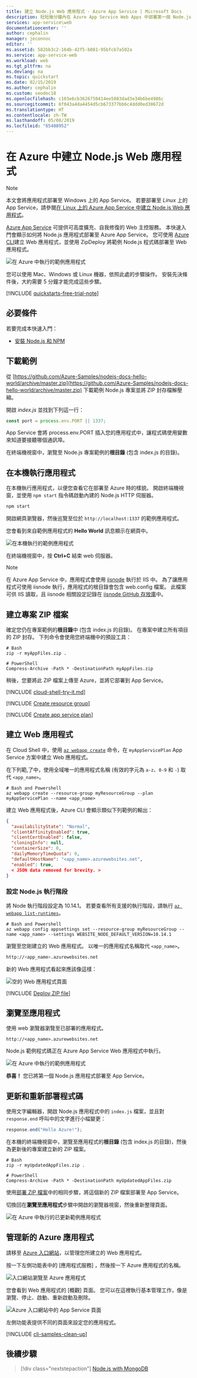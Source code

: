 ```yaml
---
title: 建立 Node.js Web 應用程式 - Azure App Service | Microsoft Docs
description: 短短幾分鐘內在 Azure App Service Web Apps 中部署第一個 Node.js Hello World。
services: app-service\web
documentationcenter: ''
author: cephalin
manager: jeconnoc
editor: ''
ms.assetid: 582bb3c2-164b-42f5-b081-95bfcb7a502a
ms.service: app-service-web
ms.workload: web
ms.tgt_pltfrm: na
ms.devlang: na
ms.topic: quickstart
ms.date: 02/15/2019
ms.author: cephalin
ms.custom: seodec18
ms.openlocfilehash: c103e6cb3626750414ee5083dad3e34b6be4986c
ms.sourcegitcommit: 6f043a4da4454d5cb673377bb6c4ddd0ed30672d
ms.translationtype: HT
ms.contentlocale: zh-TW
ms.lasthandoff: 05/08/2019
ms.locfileid: "65408952"
---
```

# <a name="create-a-nodejs-web-app-in-azure"></a>在 Azure 中建立 Node.js Web 應用程式

> [!NOTE]
> 本文會將應用程式部署至 Windows 上的 App Service。 若要部署至 _Linux_ 上的 App Service，請參閱[在 Linux 上的 Azure App Service 中建立 Node.js Web 應用程式](./containers/quickstart-nodejs.md)。
>

[Azure App Service](overview.md) 可提供可高度擴充、自我修復的 Web 主控服務。  本快速入門會顯示如何將 Node.js 應用程式部署至 Azure App Service。 您可使用 [Azure CLI](https://docs.microsoft.com/cli/azure/get-started-with-azure-cli)建立 Web 應用程式，並使用 ZipDeploy 將範例 Node.js 程式碼部署至 Web 應用程式。

![在 Azure 中執行的範例應用程式](media/app-service-web-get-started-nodejs-poc/hello-world-in-browser.png)

您可以使用 Mac、Windows 或 Linux 機器，依照此處的步驟操作。 安裝先決條件後，大約需要 5 分鐘才能完成這些步驟。   

[!INCLUDE [quickstarts-free-trial-note](../../includes/quickstarts-free-trial-note.md)]

## <a name="prerequisites"></a>必要條件

若要完成本快速入門：

* <a href="https://nodejs.org/" target="_blank">安裝 Node.js 和 NPM</a>

## <a name="download-the-sample"></a>下載範例

從 [https://github.com/Azure-Samples/nodejs-docs-hello-world/archive/master.zip](https://github.com/Azure-Samples/nodejs-docs-hello-world/archive/master.zip) 下載範例 Node.js 專案並將 ZIP 封存檔解壓縮。

開啟 _index.js_ 並找到下列這一行：

```javascript
const port = process.env.PORT || 1337;
```

App Service 會將 process.env.PORT 插入您的應用程式中，讓程式碼使用變數來知道要接聽哪個通訊埠。 

在終端機視窗中，瀏覽至 Node.js 專案範例的**根目錄** (包含 index.js  的目錄)。

## <a name="run-the-app-locally"></a>在本機執行應用程式

在本機執行應用程式，以便您查看它在部署至 Azure 時的樣貌。 開啟終端機視窗，並使用 `npm start` 指令碼啟動內建的 Node.js HTTP 伺服器。

```bash
npm start
```

開啟網頁瀏覽器，然後巡覽至位於 `http://localhost:1337` 的範例應用程式。

您會看到來自範例應用程式的 **Hello World** 訊息顯示在網頁中。

![在本機執行的範例應用程式](media/app-service-web-get-started-nodejs-poc/localhost-hello-world-in-browser.png)

在終端機視窗中，按 **Ctrl+C** 結束 web 伺服器。

> [!NOTE]
> 在 Azure App Service 中，應用程式會使用 [iisnode](https://github.com/Azure/iisnode) 執行於 IIS 中。 為了讓應用程式可使用 iisnode 執行，應用程式的根目錄會包含 web.config 檔案。 此檔案可供 IIS 讀取，且 iisnode 相關設定記錄在 [iisnode GitHub 存放庫](https://github.com/Azure/iisnode/blob/master/src/samples/configuration/web.config)中。

## <a name="create-a-project-zip-file"></a>建立專案 ZIP 檔案

確定您仍在專案範例的**根目錄**中 (包含 index.js  的目錄)。 在專案中建立所有項目的 ZIP 封存。 下列命令會使用您終端機中的預設工具：

```
# Bash
zip -r myAppFiles.zip .

# PowerShell
Compress-Archive -Path * -DestinationPath myAppFiles.zip
```

稍後，您要將此 ZIP 檔案上傳至 Azure，並將它部署到 App Service。

[!INCLUDE [cloud-shell-try-it.md](../../includes/cloud-shell-try-it.md)]

[!INCLUDE [Create resource group](../../includes/app-service-web-create-resource-group-scus.md)] 

[!INCLUDE [Create app service plan](../../includes/app-service-web-create-app-service-plan-scus.md)] 

## <a name="create-a-web-app"></a>建立 Web 應用程式

在 Cloud Shell 中，使用 [`az webapp create`](/cli/azure/webapp?view=azure-cli-latest#az-webapp-create) 命令，在 `myAppServicePlan` App Service 方案中建立 Web 應用程式。 

在下列範,了中，使用全域唯一的應用程式名稱 (有效的字元為 `a-z`、`0-9` 和 `-`) 取代 `<app_name>`。

```azurecli-interactive
# Bash and Powershell
az webapp create --resource-group myResourceGroup --plan myAppServicePlan --name <app_name>
```

建立 Web 應用程式後，Azure CLI 會顯示類似下列範例的輸出：

```json
{
  "availabilityState": "Normal",
  "clientAffinityEnabled": true,
  "clientCertEnabled": false,
  "cloningInfo": null,
  "containerSize": 0,
  "dailyMemoryTimeQuota": 0,
  "defaultHostName": "<app_name>.azurewebsites.net",
  "enabled": true,
  < JSON data removed for brevity. >
}
```

### <a name="set-nodejs-runtime"></a>設定 Node.js 執行階段

將 Node 執行階段設定為 10.14.1。 若要查看所有支援的執行階段，請執行 [`az webapp list-runtimes`](/cli/azure/webapp?view=azure-cli-latest#az-webapp-list-runtimes)。

```azurecli-interactive
# Bash and Powershell
az webapp config appsettings set --resource-group myResourceGroup --name <app_name> --settings WEBSITE_NODE_DEFAULT_VERSION=10.14.1
```

瀏覽至您剛建立的 Web 應用程式。 以唯一的應用程式名稱取代 `<app_name>`。

```bash
http://<app_name>.azurewebsites.net
```

新的 Web 應用程式看起來應該像這樣：

![空的 Web 應用程式頁面](media/app-service-web-get-started-nodejs-poc/app-service-web-service-created.png)

[!INCLUDE [Deploy ZIP file](../../includes/app-service-web-deploy-zip.md)]

## <a name="browse-to-the-app"></a>瀏覽至應用程式

使用 web 瀏覽器瀏覽至已部署的應用程式。

```
http://<app_name>.azurewebsites.net
```

Node.js 範例程式碼正在 Azure App Service Web 應用程式中執行。

![在 Azure 中執行的範例應用程式](media/app-service-web-get-started-nodejs-poc/hello-world-in-browser.png)

**恭喜！** 您已將第一個 Node.js 應用程式部署至 App Service。

## <a name="update-and-redeploy-the-code"></a>更新和重新部署程式碼

使用文字編輯器，開啟 Node.js 應用程式中的 `index.js` 檔案，並且對 `response.end` 呼叫中的文字進行小幅變更：

```javascript
response.end("Hello Azure!");
```

在本機的終端機視窗中，瀏覽至應用程式的**根目錄** (包含 index.js  的目錄)，然後為更新後的專案建立新的 ZIP 檔案。

```azurecli-interactive
# Bash
zip -r myUpdatedAppFiles.zip .

# PowerShell
Compress-Archive -Path * -DestinationPath myUpdatedAppFiles.zip
```

使用[部署 ZIP 檔案](#deploy-zip-file)中的相同步驟，將這個新的 ZIP 檔案部署至 App Service。

切換回在**瀏覽至應用程式**步驟中開啟的瀏覽器視窗，然後重新整理頁面。

![在 Azure 中執行的已更新範例應用程式](media/app-service-web-get-started-nodejs-poc/hello-azure-in-browser.png)

## <a name="manage-your-new-azure-app"></a>管理新的 Azure 應用程式

請移至 <a href="https://portal.azure.com" target="_blank">Azure 入口網站</a>，以管理您所建立的 Web 應用程式。

按一下左側功能表中的 [應用程式服務]  ，然後按一下 Azure 應用程式的名稱。

![入口網站瀏覽至 Azure 應用程式](./media/app-service-web-get-started-nodejs-poc/nodejs-docs-hello-world-app-service-list.png)

您會看到 Web 應用程式的 [概觀] 頁面。 您可以在這裡執行基本管理工作，像是瀏覽、停止、啟動、重新啟動及刪除。 

![Azure 入口網站中的 App Service 頁面](media/app-service-web-get-started-nodejs-poc/nodejs-docs-hello-world-app-service-detail.png)

左側功能表提供不同的頁面來設定您的應用程式。 

[!INCLUDE [cli-samples-clean-up](../../includes/cli-samples-clean-up.md)]

## <a name="next-steps"></a>後續步驟

> [!div class="nextstepaction"]
> [Node.js with MongoDB](app-service-web-tutorial-nodejs-mongodb-app.md)
